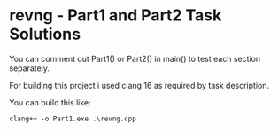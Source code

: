 # revng - Part1 and Part2 Task Solutions

You can comment out Part1() or Part2() in main() to test each section separately.

For building this project i used clang 16 as required by task description.

You can build this like:
```
clang++ -o Part1.exe .\revng.cpp
```
